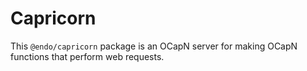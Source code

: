 # Capricorn

This `@endo/capricorn` package is an OCapN server for making OCapN functions that perform web requests.

